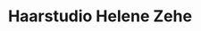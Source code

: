 ---
title: "Haarstudio Helene Zehe"
url: /muehlheim-am-main/haarstudio-helene-zehe/
shop: Friseur
---